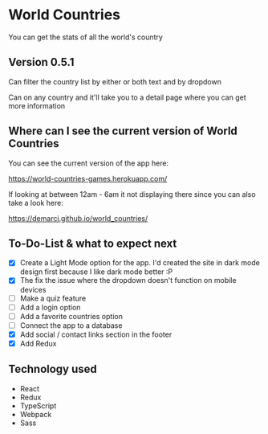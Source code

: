 # World Countries

You can get the stats of all the world's country

## Version 0.5.1

Can filter the country list by either or both text and by dropdown

Can on any country and it'll take you to a detail page where you can get more information

## Where can I see the current version of World Countries

You can see the current version of the app here:

https://world-countries-games.herokuapp.com/

If looking at between 12am - 6am it not displaying there since you can also take a look here:

https://demarcj.github.io/world_countries/

## To-Do-List & what to expect next
- [x] Create a Light Mode option for the app. I'd created the site in dark mode design first because I like dark mode better :P 
- [x] The fix the issue where the dropdown doesn't function on mobile devices
- [ ] Make a quiz feature
- [ ] Add a login option
- [ ] Add a favorite countries option
- [ ] Connect the app to a database
- [x] Add social / contact links section in the footer
- [x] Add Redux

## Technology used
* React
* Redux
* TypeScript
* Webpack
* Sass
